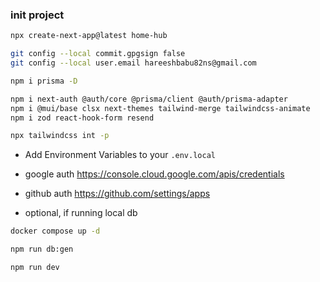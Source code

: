### init project

```sh
npx create-next-app@latest home-hub

git config --local commit.gpgsign false
git config --local user.email hareeshbabu82ns@gmail.com
```

```sh
npm i prisma -D

npm i next-auth @auth/core @prisma/client @auth/prisma-adapter
npm i @mui/base clsx next-themes tailwind-merge tailwindcss-animate
npm i zod react-hook-form resend
```

```sh
npx tailwindcss int -p
```

- Add Environment Variables to your `.env.local`
- google auth https://console.cloud.google.com/apis/credentials
- github auth https://github.com/settings/apps

- optional, if running local db

```sh
docker compose up -d
```

```sh
npm run db:gen

npm run dev
```
